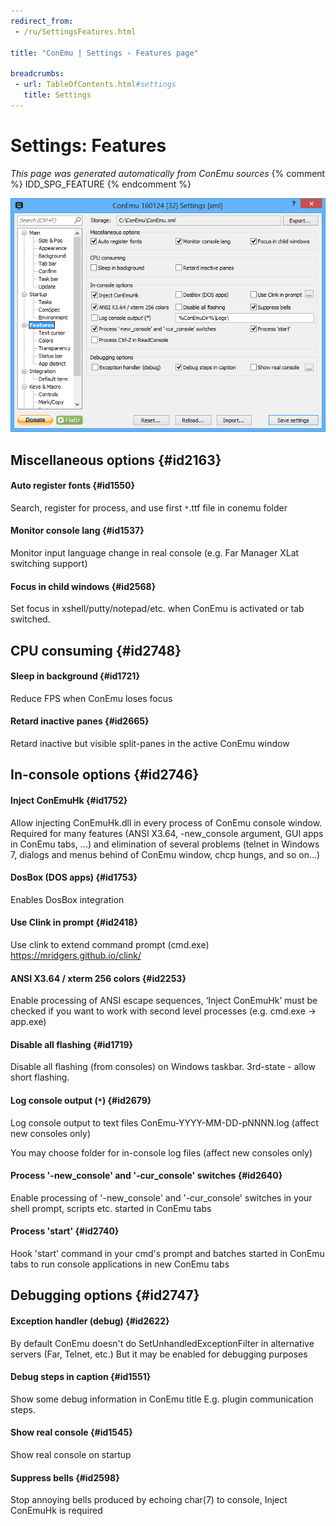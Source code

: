 ```yaml
---
redirect_from:
 - /ru/SettingsFeatures.html

title: "ConEmu | Settings › Features page"

breadcrumbs:
 - url: TableOfContents.html#settings
   title: Settings
---
```


# Settings: Features

*This page was generated automatically from ConEmu sources*
{% comment %} IDD_SPG_FEATURE {% endcomment %}

![ConEmu Settings: Features](/img/Settings-Features.png)



## Miscellaneous options  {#id2163}

#### Auto register fonts  {#id1550}
Search, register for process, and use first `*`.ttf file in conemu folder

#### Monitor console lang  {#id1537}
Monitor input language change in real console (e.g. Far Manager XLat switching support)

#### Focus in child windows  {#id2568}
Set focus in xshell/putty/notepad/etc. when ConEmu is activated or tab switched.



## CPU consuming  {#id2748}

#### Sleep in background  {#id1721}
Reduce FPS when ConEmu loses focus

#### Retard inactive panes  {#id2665}
Retard inactive but visible split-panes in the active ConEmu window



## In-console options  {#id2746}

#### Inject ConEmuHk  {#id1752}
Allow injecting ConEmuHk.dll in every process of ConEmu console window. Required for many features (ANSI X3.64, -new_console argument, GUI apps in ConEmu tabs, ...) and elimination of several problems (telnet in Windows 7, dialogs and menus behind of ConEmu window, chcp hungs, and so on...)

#### DosBox (DOS apps)  {#id1753}
Enables DosBox integration

#### Use Clink in prompt  {#id2418}
Use clink to extend command prompt (cmd.exe) https://mridgers.github.io/clink/

#### ANSI X3.64 / xterm 256 colors  {#id2253}
Enable processing of ANSI escape sequences, ‘Inject ConEmuHk’ must be checked if you want to work with second level processes (e.g. cmd.exe -> app.exe)

#### Disable all flashing  {#id1719}
Disable all flashing (from consoles) on Windows taskbar. 3rd-state - allow short flashing.

#### Log console output (`*`)  {#id2679}
Log console output to text files ConEmu-YYYY-MM-DD-pNNNN.log (affect new consoles only)

You may choose folder for in-console log files (affect new consoles only)

#### Process '-new_console' and '-cur_console' switches  {#id2640}
Enable processing of '-new_console' and '-cur_console' switches in your shell prompt, scripts etc. started in ConEmu tabs

#### Process 'start'  {#id2740}
Hook 'start' command in your cmd's prompt and batches started in ConEmu tabs to run console applications in new ConEmu tabs



## Debugging options  {#id2747}

#### Exception handler (debug)  {#id2622}
By default ConEmu doesn't do SetUnhandledExceptionFilter in alternative servers (Far, Telnet, etc.) But it may be enabled for debugging purposes

#### Debug steps in caption  {#id1551}
Show some debug information in ConEmu title E.g. plugin communication steps.

#### Show real console  {#id1545}
Show real console on startup



#### Suppress bells  {#id2598}
Stop annoying bells produced by echoing char(7) to console, Inject ConEmuHk is required

